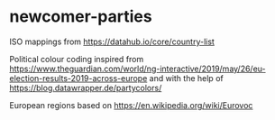 # newcomer-parties

ISO mappings from https://datahub.io/core/country-list  

Political colour coding inspired from https://www.theguardian.com/world/ng-interactive/2019/may/26/eu-election-results-2019-across-europe and with the help of https://blog.datawrapper.de/partycolors/

European regions based on https://en.wikipedia.org/wiki/Eurovoc
